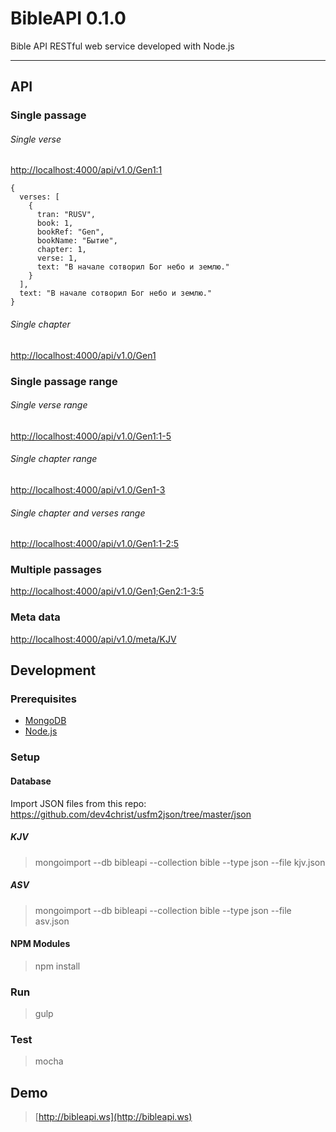 # BibleAPI 0.1.0
Bible API RESTful web service developed with Node.js

----

## API

### Single passage

###### Single verse
[http://localhost:4000/api/v1.0/Gen1:1](http://localhost:4000/api/v1.0/Gen1:1)

```
{
  verses: [
    {
      tran: "RUSV",
      book: 1,
      bookRef: "Gen",
      bookName: "Бытие",
      chapter: 1,
      verse: 1,
      text: "В начале сотворил Бог небо и землю."
    }
  ],
  text: "В начале сотворил Бог небо и землю."
}
```

###### Single chapter
[http://localhost:4000/api/v1.0/Gen1](http://localhost:4000/api/v1.0/Gen1)

### Single passage range

###### Single verse range
[http://localhost:4000/api/v1.0/Gen1:1-5](http://localhost:4000/api/v1.0/Gen1:1-5)

###### Single chapter range
[http://localhost:4000/api/v1.0/Gen1-3](http://localhost:4000/api/v1.0/Gen1-3)

###### Single chapter and verses range
[http://localhost:4000/api/v1.0/Gen1:1-2:5](http://localhost:4000/api/v1.0/Gen1:1-2:5)

### Multiple passages
[http://localhost:4000/api/v1.0/Gen1;Gen2:1-3:5](http://localhost:4000/api/v1.0/Gen1;Gen2:1-3:5)

### Meta data
[http://localhost:4000/api/v1.0/meta/KJV](http://localhost:4000/api/v1.0/meta/KJV)

## Development

### Prerequisites
- [MongoDB](https://www.mongodb.org)
- [Node.js](https://www.nodejs.org)

### Setup

#### Database

Import JSON files from this repo:
https://github.com/dev4christ/usfm2json/tree/master/json

##### KJV
> mongoimport --db bibleapi --collection bible --type json --file kjv.json

##### ASV
> mongoimport --db bibleapi --collection bible --type json --file asv.json

#### NPM Modules
> npm install

### Run
> gulp

### Test
> mocha


## Demo
  > [http://bibleapi.ws](http://bibleapi.ws)
